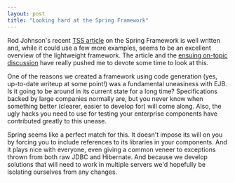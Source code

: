 ```yaml
---
layout: post
title: "Looking hard at the Spring Framework"
---
```




Rod Johnson's recent <a href="http://www.theserverside.com/resources/article.jsp?l=SpringFramework">TSS article</a> on the Spring Framework is well written and, while it could use a few more examples, seems to be an excellent overview of the lightweight framework. The article and the <a href="http://www.theserverside.com/home/thread.jsp?thread_id=21893">ensuing on-topic discussion</a> have really pushed me to devote some time to look at this.

<p>One of the reasons we created a framework using code generation (yes, up-to-date writeup at some point!) was a fundamental uneasiness with EJB. Is it going to be around in its current state for a long time? Specifications backed by large companies normally are, but you never know when something better (clearer, easier to develop for) will come along. Also, the ugly hacks you need to use for testing your enterprise components have contributed greatly to this unease.</p>

<p>Spring seems like a perfect match for this. It doesn't impose its will on you by forcing you to include references to its libraries in your components. And it plays nice with everyone, even giving a common veneer to exceptions thrown from both raw JDBC and Hibernate. And because we develop solutions that will need to work in multiple servers we'd hopefully be isolating ourselves from any changes.</p>


